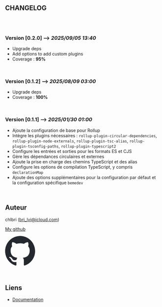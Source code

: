 ## CHANGELOG

<br/>
<br/>

### Version [0.2.0] --> _2025/09/05 13:40_

- Upgrade deps
- Add options to add custom plugins
- Coverage : **95%**

<br/>

### Version [0.1.2] --> _2025/08/09 03:00_

- Upgrade deps
- Coverage : **100%**

<br/>

### Version [0.1.1] --> _2025/01/30 01:00_

- Ajoute la configuration de base pour Rollup
- Intègre les plugins nécessaires : `rollup-plugin-circular-dependencies`,
  `rollup-plugin-node-externals`, `rollup-plugin-tsc-alias`,
  `rollup-plugin-tsconfig-paths`, `rollup-plugin-typescript2`
- Configure les entrées et sorties pour les formats ES et CJS
- Gère les dépendances circulaires et externes
- Ajoute la prise en charge des chemins TypeScript et des alias
- Configure les options de compilation TypeScript, y compris
  `declarationMap`
- Ajoute des options supplémentaires pour la configuration par défaut et la
  configuration spécifique `bemedev`

<br/>

## Auteur

chlbri (bri_lvi@icloud.com)

[My github](https://github.com/chlbri?tab=repositories)

[<svg width="98" height="96" xmlns="http://www.w3.org/2000/svg"><path fill-rule="evenodd" clip-rule="evenodd" d="M48.854 0C21.839 0 0 22 0 49.217c0 21.756 13.993 40.172 33.405 46.69 2.427.49 3.316-1.059 3.316-2.362 0-1.141-.08-5.052-.08-9.127-13.59 2.934-16.42-5.867-16.42-5.867-2.184-5.704-5.42-7.17-5.42-7.17-4.448-3.015.324-3.015.324-3.015 4.934.326 7.523 5.052 7.523 5.052 4.367 7.496 11.404 5.378 14.235 4.074.404-3.178 1.699-5.378 3.074-6.6-10.839-1.141-22.243-5.378-22.243-24.283 0-5.378 1.94-9.778 5.014-13.2-.485-1.222-2.184-6.275.486-13.038 0 0 4.125-1.304 13.426 5.052a46.97 46.97 0 0 1 12.214-1.63c4.125 0 8.33.571 12.213 1.63 9.302-6.356 13.427-5.052 13.427-5.052 2.67 6.763.97 11.816.485 13.038 3.155 3.422 5.015 7.822 5.015 13.2 0 18.905-11.404 23.06-22.324 24.283 1.78 1.548 3.316 4.481 3.316 9.126 0 6.6-.08 11.897-.08 13.526 0 1.304.89 2.853 3.316 2.364 19.412-6.52 33.405-24.935 33.405-46.691C97.707 22 75.788 0 48.854 0z" fill="#24292f"/></svg>](https://github.com/chlbri?tab=repositories)

<br/>

## Liens

- [Documentation](https://github.com/chlbri/new-package)
